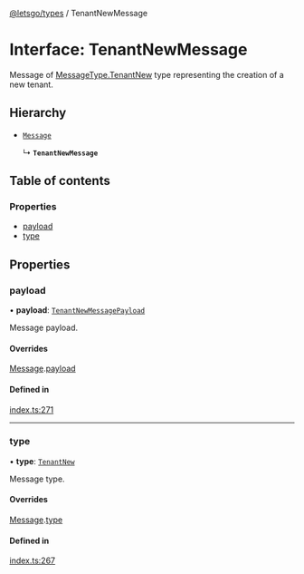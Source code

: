 [@letsgo/types](../README.md) / TenantNewMessage

# Interface: TenantNewMessage

Message of [MessageType.TenantNew](../enums/MessageType.md#tenantnew) type representing the creation of a new tenant.

## Hierarchy

- [`Message`](Message.md)

  ↳ **`TenantNewMessage`**

## Table of contents

### Properties

- [payload](TenantNewMessage.md#payload)
- [type](TenantNewMessage.md#type)

## Properties

### payload

• **payload**: [`TenantNewMessagePayload`](TenantNewMessagePayload.md)

Message payload.

#### Overrides

[Message](Message.md).[payload](Message.md#payload)

#### Defined in

[index.ts:271](https://github.com/47chapters/letsgo/blob/11c7e19/packages/types/src/index.ts#L271)

___

### type

• **type**: [`TenantNew`](../enums/MessageType.md#tenantnew)

Message type.

#### Overrides

[Message](Message.md).[type](Message.md#type)

#### Defined in

[index.ts:267](https://github.com/47chapters/letsgo/blob/11c7e19/packages/types/src/index.ts#L267)

